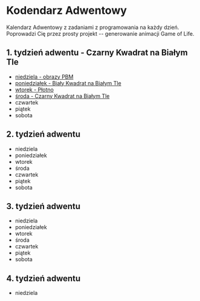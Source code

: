 # Kodendarz Adwentowy

Kalendarz Adwentowy z zadaniami z programowania na każdy dzień. Poprowadzi Cię
przez prosty projekt -- generowanie animacji Game of Life.

## 1. tydzień adwentu - Czarny Kwadrat na Białym Tle

* [niedziela - obrazy PBM](1-niedziela.md)
* [poniedziałek - Biały Kwadrat na Białym Tle](1-poniedzialek.md)
* [wtorek - Płotno](1-wtorek.md)
* [środa - Czarny Kwadrat na Białym Tle](1-czwartek.md)
* czwartek
* piątek
* sobota

## 2. tydzień adwentu

* niedziela
* poniedziałek
* wtorek
* środa
* czwartek
* piątek
* sobota

## 3. tydzień adwentu

* niedziela
* poniedziałek
* wtorek
* środa
* czwartek
* piątek
* sobota

## 4. tydzień adwentu

* niedziela
